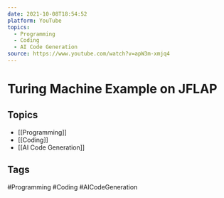 ```yaml
---
date: 2021-10-08T18:54:52
platform: YouTube
topics:
  - Programming
  - Coding
  - AI Code Generation
source: https://www.youtube.com/watch?v=apW3m-xmjq4
---
```

# Turing Machine Example on JFLAP

## Topics
- [[Programming]]
- [[Coding]]
- [[AI Code Generation]]

## Tags
#Programming #Coding #AICodeGeneration